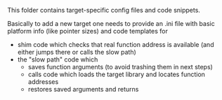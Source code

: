 This folder contains target-specific config files and code snippets.

Basically to add a new target one needs to provide an .ini file with basic platform info
(like pointer sizes) and code templates for
  * shim code which checks that real function address is available (and either jumps there or calls the slow path)
  * the "slow path" code which
    - saves function arguments (to avoid trashing them in next steps)
    - calls code which loads the target library and locates function addresses
    - restores saved arguments and returns
